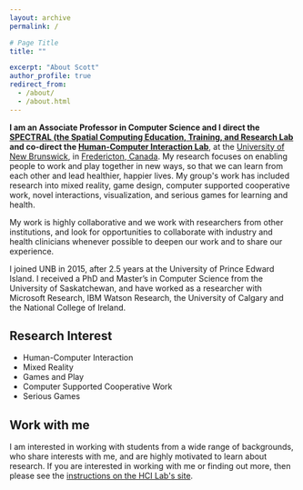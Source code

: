 ```yaml
---
layout: archive
permalink: /

# Page Title
title: ""

excerpt: "About Scott"
author_profile: true
redirect_from:
  - /about/
  - /about.html
---
```


**I am an Associate Professor in Computer Science and I direct the [SPECTRAL (the Spatial Computing Education, Training, and Research Lab](https://unb.ca/spectral) and co-direct the [Human-Computer Interaction Lab](htps://hci.cs.unb.ca)**, at the [University of New Brunswick](https://www.unb.ca), in [Fredericton, Canada](https://en.wikipedia.org/wiki/Fredericton). My research focuses on enabling people to work and play together in new ways, so that we can learn from each other and lead healthier, happier lives. My group's work has included research into mixed reality, game design, computer supported cooperative work, novel interactions, visualization, and serious games for learning and health. 

My work is highly collaborative and we work with researchers from other institutions, and look for opportunities to collaborate with industry and health clinicians whenever possible to deepen our work and to share our experience.

I joined UNB in 2015, after 2.5 years at the University of Prince Edward Island. I received a PhD and Master’s in Computer Science from the University of Saskatchewan, and have worked as a researcher with Microsoft Research, IBM Watson Research, the University of Calgary and the National College of Ireland.  

## Research Interest
- Human-Computer Interaction
- Mixed Reality
- Games and Play
- Computer Supported Cooperative Work
- Serious Games 

## Work with me
I am interested in working with students from a wide range of backgrounds, who share interests with me, and are highly motivated to learn about research. If you are interested in working with me or finding out more, then please see the [instructions on the HCI Lab's site](http://hcilab.github.io/join-us).
